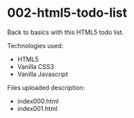 # 002-html5-todo-list

Back to basics with this HTML5 todo list. 

Technologies used:
- HTML5
- Vanilla CSS3
- Vanilla Javascript

Files uploaded description:
- index000.html
- index001.html

